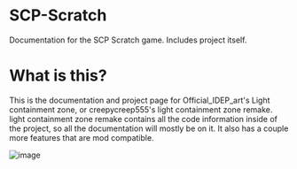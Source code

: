 # SCP-Scratch
Documentation for the SCP Scratch game. Includes project itself.

# What is this?
This is the documentation and project page for Official_IDEP_art's Light containment zone, or creepycreep555's light containment zone remake. light containment zone remake contains all the code information inside of the project, so all the documentation will mostly be on it. It also has a couple more features that are mod compatible.

![image](https://user-images.githubusercontent.com/91987199/218112362-3e76845d-509f-40dc-afa7-b813b2670024.png)
